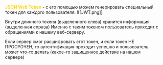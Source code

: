 <span style="font-weight: bold; color: gold;">JSON Web Token</span> - с его помощью можем генерировать специальный токен для каждого пользователя. 
![[JWT.png]]

Внутри длинного токена (выделенного слева) хранится информация (выделенная справа)
Именно с таким токеном пользователь приходит с обращениями к нашему веб-серверу. 

Если сервер смог расшифровать этот токен, и если токен НЕ ПРОСРОЧЕН, то аутентификация проходит успешно и пользователь может что-то делать (какое-то защищенное действие на нашем сервере)